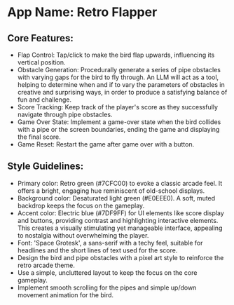 # **App Name**: Retro Flapper

## Core Features:

- Flap Control: Tap/click to make the bird flap upwards, influencing its vertical position.
- Obstacle Generation: Procedurally generate a series of pipe obstacles with varying gaps for the bird to fly through. An LLM will act as a tool, helping to determine when and if to vary the parameters of obstacles in creative and surprising ways, in order to produce a satisfying balance of fun and challenge.
- Score Tracking: Keep track of the player's score as they successfully navigate through pipe obstacles.
- Game Over State: Implement a game-over state when the bird collides with a pipe or the screen boundaries, ending the game and displaying the final score.
- Game Reset: Restart the game after game over with a button.

## Style Guidelines:

- Primary color: Retro green (#7CFC00) to evoke a classic arcade feel. It offers a bright, engaging hue reminiscent of old-school displays.
- Background color: Desaturated light green (#E0EEE0). A soft, muted backdrop keeps the focus on the gameplay.
- Accent color: Electric blue (#7DF9FF) for UI elements like score display and buttons, providing contrast and highlighting interactive elements. This creates a visually stimulating yet manageable interface, appealing to nostalgia without overwhelming the player.
- Font: 'Space Grotesk', a sans-serif with a techy feel, suitable for headlines and the short lines of text used for the score.
- Design the bird and pipe obstacles with a pixel art style to reinforce the retro arcade theme.
- Use a simple, uncluttered layout to keep the focus on the core gameplay.
- Implement smooth scrolling for the pipes and simple up/down movement animation for the bird.